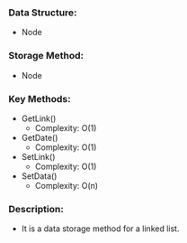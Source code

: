 ### Data Structure: 
+ Node
### Storage Method: 
+ Node
### Key Methods:
+ GetLink()  
	+ Complexity: O(1)
+ GetDate()
	+ Complexity: O(1)
+ SetLink()
	+ Complexity: O(1)
+ SetData()
	+ Complexity: O(n)

### Description: 
+ It is a data storage method for a 
linked list. 
